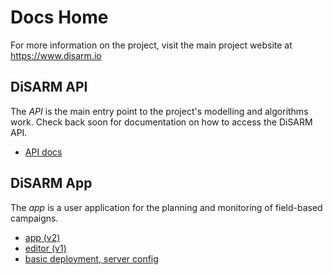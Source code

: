 # Docs Home

For more information on the project, visit the main project website at <https://www.disarm.io>

## DiSARM API

The _API_ is the main entry point to the project's modelling and algorithms work. Check back soon for documentation on how to access the DiSARM API. 

* [API docs](api-docs.md)

## DiSARM App

The _app_ is a user application for the planning and monitoring of field-based campaigns.

* [app \(v2\)](app-v2/)
* [editor \(v1\)](editor-v1/)
* [basic deployment, server config](deployment.md)

